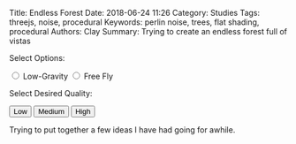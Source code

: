 Title: Endless Forest
Date: 2018-06-24 11:26
Category: Studies
Tags: threejs, noise, procedural
Keywords: perlin noise, trees, flat shading, procedural
Authors: Clay
Summary: Trying to create an endless forest full of vistas

<style>

	#blocker {
		position: fixed;
		width: 100%;
		height: 100%;
		background-color: rgba(0,0,0,0.5);
		top: 0;
  	left: 0;
  	right: 0;
  	bottom: 0;
  	z-index: 3;
	}
	#instructions {
		width: 100%;
		height: 100%;
		display: -webkit-box;
		display: -moz-box;
		display: box;
		-webkit-box-orient: horizontal;
		-moz-box-orient: horizontal;
		box-orient: horizontal;
		-webkit-box-pack: center;
		-moz-box-pack: center;
		box-pack: center;
		-webkit-box-align: center;
		-moz-box-align: center;
		box-align: center;
		color: #ffffff;
		text-align: center;
		cursor: pointer;
	}
	#top {
  position: fixed;
  width: 100%;
	height: 100%;
	top: 0;
	left: 0;
	right: 0;
	bottom: 0;
	z-index: 2;
  }
	div {
		user-select: auto;
	}
	canvas {
		user-select: none;
	}
</style>
<div id="top" style="display:none">
</div>

<script src="scripts/three.min.js"></script>
<script src="scripts/EF_include/hsluv.min.js"></script>
<script src="scripts/EF_include/PointerLockControls.js"></script>
<script src="scripts/EF_include/DeviceOrientationControls.js"></script>
<script src="scripts/EF_include/perlin.js"></script>
<script src="scripts/EF_include/groundShader.js"></script>
<script src="scripts/EF_include/instanceShader.js"></script>
<script src="scripts/EF_include/infiniteTerrain.js"></script>
<script src="scripts/EF_include/Flora.js"></script>
<!--Seeded RNG from http://davidbau.com/archives/2010/01/30/random_seeds_coded_hints_and_quintillions.html-->
<script src="scripts/EF_include/seedrandom.min.js"></script>
<script src="scripts/EF_include/tween.min.js"></script>
<script src="scripts/EF_include/ConvexGeometry.js"></script>
<script src="scripts/EF_include/QuickHull.js"></script>

<script>
  var clock, controls, scene, renderer, camera, terrain, deltas, waterPlane;
  var init = function() {
		clock = new THREE.Clock();
    clock.start();
		scene = new THREE.Scene();
		scene.background = new THREE.Color(0xaaaaff);
		scene.fog = new THREE.FogExp2( new THREE.Color(0xaaaaff), 0.003 );

		camera = new THREE.PerspectiveCamera( 50, window.innerWidth/window.innerHeight, 0.1, 10000 );

		renderer = new THREE.WebGLRenderer({antialias: true && quality.medium}); //move to SMAA for low end computers
		renderer.setSize( window.innerWidth, window.innerHeight );

		document.getElementById("top").appendChild( renderer.domElement );
		window.addEventListener( 'resize', onWindowResize, false );
    if (/Android|webOS|iPhone|iPad|iPod|BlackBerry|BB|PlayBook|IEMobile|Windows Phone|Kindle|Silk|Opera Mini/i.test(navigator.userAgent)) {
      // Take the user to a different screen here.
      controls = new THREE.DeviceOrientationControls(camera);
      var blocker = document.getElementById( 'blocker' );
      blocker.remove();
			var list = document.getElementsByTagName("div");
			for (var i=0;i<list.length;i++) {
				list[i].style.userSelect = "none";
			}
    } else {
		  controls = new THREE.PointerLockControls( camera );

		  scene.add( controls.getObject() );
    }
		terrain = new Terrain(360, 10, camera, scene);
		
		//place a single blue plane in the scene that moves with the camera to act as water
		var waterGeometry = new THREE.PlaneBufferGeometry(720, 720);
    var waterMaterial = new THREE.MeshBasicMaterial( {color: 0x4477aa} );
    waterPlane = new THREE.Mesh( waterGeometry, waterMaterial );
    scene.add( waterPlane );
    waterPlane.rotateX(-Math.PI*0.5);
    waterPlane.position.y = -30;
    
    //just for debugging terrain
    //var directionalLight = new THREE.DirectionalLight( 0xffffff, 1.5 );
    //scene.add( directionalLight );

		  //this requires:
		    //c) a plant generator for each tile //including grass, flowers, maybe shrubs
		      //ii) flowers can be done same as rock and trees
		    //h) Monuments that have a random chance at spawning

		deltas = [];
		
		controls.update(0, terrain.group);
    terrain.update( controls.getObject().position.clone() );

	  renderer.render(scene, camera);

	  animate();
  }
  function onWindowResize() {
		camera.aspect = window.innerWidth / window.innerHeight;
		camera.updateProjectionMatrix();
		renderer.setSize( window.innerWidth, window.innerHeight );
	}
  
	var animate = function (time) {
	  requestAnimationFrame( animate );
    var delta = clock.getDelta();
	  controls.update( delta , terrain.group);
		if (controls.enabled) {
      terrain.update( controls.getObject().position.clone() );
      TWEEN.update(time);
      
      waterPlane.position.x = controls.getObject().position.x;
      waterPlane.position.z = controls.getObject().position.z;

			renderer.render(scene, camera);
			
			//record frame time
			deltas.push(delta);
			var ft = 0;
			for (let i=0;i<deltas.length;i++) {
			  ft+=deltas[i];
			}
			ft/=deltas.length;
			while (deltas.length > 100) { deltas.pop(); }
			//console.log(ft*1000);
	  }
	};
	
	var setQuality = function(it) {
    blocker.style.display = "block";
    window.quality = {low: true, medium: false, high:false};
    if (it.value != "Low") {
      window.quality.medium = true;
      if (it.value == "High") {
        window.quality.high = true;
      }
    }
    window.low_gravity = document.getElementById( 'gravity' ).checked;
    window.free_fly = document.getElementById( 'flight' ).checked;
    it.parentNode.remove();
    document.getElementById("top").style.display = '';
    init();
	};
</script>
<div>
  <p>Select Options:</p>
  <input type="radio" id="gravity" name="gravity" value="on">
  <label for="gravity">Low-Gravity</label>
  <input type="radio" id="flight" name="flight" value="on">
  <label for="flight">Free Fly</label>
  <p>Select Desired Quality:</p>
  <input type="button" id="Low"
   name="contact" value="Low" onclick="setQuality(this)">
  <input type="button" id="Medium"
   name="contact" value="Medium" onclick="setQuality(this)">
  <input type="button" id="High"
   name="contact" value="High" onclick="setQuality(this)">
   
</div>
<!--Used directly from the threejs pointer lock control example. https://github.com/mrdoob/three.js/blob/master/examples/misc_controls_pointerlock.html-->
<div id="blocker" style="display:none">
	<div id="instructions">
		<span style="font-size:40px">Click to play</span>
		<br />
		(W, A, S, D = Move, SPACE = Jump, MOUSE = Look around)
	</div>

</div>

Trying to put together a few ideas I have had going for awhile.

